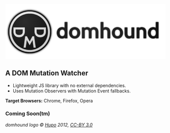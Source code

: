 ![domhound](https://github.com/Hupotronic/domhound/raw/master/logo/logo-full.png)

## **A DOM Mutation Watcher**
* Lightweight JS library with no external dependencies.
* Uses Mutation Observers with Mutation Event fallbacks.

**Target Browsers:** Chrome, Firefox, Opera

### Coming Soon(tm)

*domhound logo &copy; [Hupo](https://github.com/Hupotronic) 2012, [CC-BY 3.0](http://creativecommons.org/licenses/by/3.0/)*